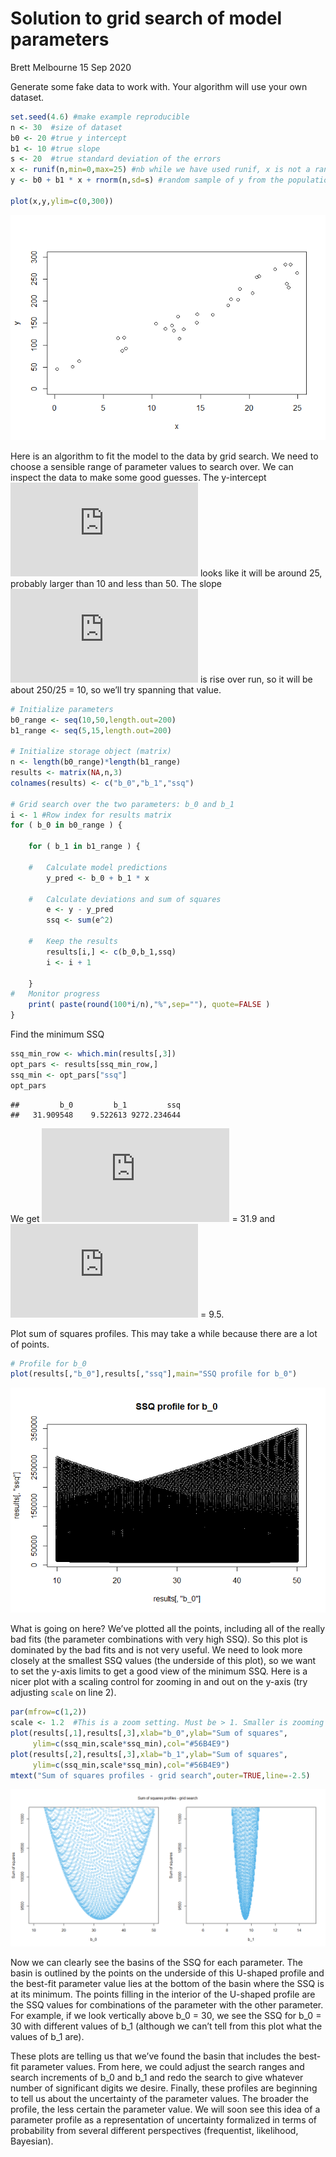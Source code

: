 Solution to grid search of model parameters
================
Brett Melbourne
15 Sep 2020

Generate some fake data to work with. Your algorithm will use your own
dataset.

``` r
set.seed(4.6) #make example reproducible
n <- 30  #size of dataset
b0 <- 20 #true y intercept
b1 <- 10 #true slope
s <- 20  #true standard deviation of the errors
x <- runif(n,min=0,max=25) #nb while we have used runif, x is not a random variable
y <- b0 + b1 * x + rnorm(n,sd=s) #random sample of y from the population

plot(x,y,ylim=c(0,300))
```

![](03_7_train_ssq_grid_files/figure-gfm/unnamed-chunk-1-1.png)<!-- -->

Here is an algorithm to fit the model to the data by grid search. We
need to choose a sensible range of parameter values to search over. We
can inspect the data to make some good guesses. The y-intercept
![\\beta\_0](https://latex.codecogs.com/png.latex?%5Cbeta_0 "\beta_0")
looks like it will be around 25, probably larger than 10 and less than
50. The slope
![\\beta\_1](https://latex.codecogs.com/png.latex?%5Cbeta_1 "\beta_1")
is rise over run, so it will be about 250/25 = 10, so we’ll try spanning
that value.

``` r
# Initialize parameters
b0_range <- seq(10,50,length.out=200)
b1_range <- seq(5,15,length.out=200)

# Initialize storage object (matrix)
n <- length(b0_range)*length(b1_range)
results <- matrix(NA,n,3)
colnames(results) <- c("b_0","b_1","ssq")

# Grid search over the two parameters: b_0 and b_1
i <- 1 #Row index for results matrix
for ( b_0 in b0_range ) {
    
    for ( b_1 in b1_range ) {

    #   Calculate model predictions
        y_pred <- b_0 + b_1 * x

    #   Calculate deviations and sum of squares
        e <- y - y_pred
        ssq <- sum(e^2)

    #   Keep the results
        results[i,] <- c(b_0,b_1,ssq)
        i <- i + 1

    }
#   Monitor progress
    print( paste(round(100*i/n),"%",sep=""), quote=FALSE )
}
```

Find the minimum SSQ

``` r
ssq_min_row <- which.min(results[,3])
opt_pars <- results[ssq_min_row,]
ssq_min <- opt_pars["ssq"]
opt_pars
```

    ##         b_0         b_1         ssq 
    ##   31.909548    9.522613 9272.234644

We get
![\\beta\_0](https://latex.codecogs.com/png.latex?%5Cbeta_0 "\beta_0") =
31.9 and
![\\beta\_1](https://latex.codecogs.com/png.latex?%5Cbeta_1 "\beta_1") =
9.5.

Plot sum of squares profiles. This may take a while because there are a
lot of points.

``` r
# Profile for b_0
plot(results[,"b_0"],results[,"ssq"],main="SSQ profile for b_0")
```

![](03_7_train_ssq_grid_files/figure-gfm/unnamed-chunk-4-1.png)<!-- -->

What is going on here? We’ve plotted all the points, including all of
the really bad fits (the parameter combinations with very high SSQ). So
this plot is dominated by the bad fits and is not very useful. We need
to look more closely at the smallest SSQ values (the underside of this
plot), so we want to set the y-axis limits to get a good view of the
minimum SSQ. Here is a nicer plot with a scaling control for zooming in
and out on the y-axis (try adjusting `scale` on line 2).

``` r
par(mfrow=c(1,2))
scale <- 1.2  #This is a zoom setting. Must be > 1. Smaller is zooming in.
plot(results[,1],results[,3],xlab="b_0",ylab="Sum of squares",
     ylim=c(ssq_min,scale*ssq_min),col="#56B4E9")
plot(results[,2],results[,3],xlab="b_1",ylab="Sum of squares",
     ylim=c(ssq_min,scale*ssq_min),col="#56B4E9")
mtext("Sum of squares profiles - grid search",outer=TRUE,line=-2.5)
```

![](03_7_train_ssq_grid_files/figure-gfm/unnamed-chunk-5-1.png)<!-- -->

Now we can clearly see the basins of the SSQ for each parameter. The
basin is outlined by the points on the underside of this U-shaped
profile and the best-fit parameter value lies at the bottom of the basin
where the SSQ is at its minimum. The points filling in the interior of
the U-shaped profile are the SSQ values for combinations of the
parameter with the other parameter. For example, if we look vertically
above b\_0 = 30, we see the SSQ for b\_0 = 30 with different values of
b\_1 (although we can’t tell from this plot what the values of b\_1
are).

These plots are telling us that we’ve found the basin that includes the
best-fit parameter values. From here, we could adjust the search ranges
and search increments of b\_0 and b\_1 and redo the search to give
whatever number of significant digits we desire. Finally, these profiles
are beginning to tell us about the uncertainty of the parameter values.
The broader the profile, the less certain the parameter value. We will
soon see this idea of a parameter profile as a representation of
uncertainty formalized in terms of probability from several different
perspectives (frequentist, likelihood, Bayesian).
